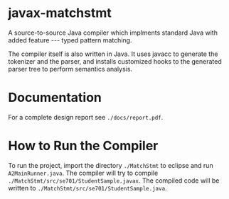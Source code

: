 javax-matchstmt
===============

A source-to-source Java compiler which implments standard Java with added feature --- typed pattern matching.

The compiler itself is also written in Java. It uses javacc to generate the tokenizer and the parser, and installs customized hooks to the generated parser tree to perform semantics analysis.


Documentation
=============

For a complete design report see `./docs/report.pdf`.


How to Run the Compiler
=======

To run the project, import the directory `./MatchStmt` to eclipse and run `A2MainRunner.java`. The compiler will try to compile `./MatchStmt/src/se701/StudentSample.javax`. The compiled code will be written to `./MatchStmt/src/se701/StudentSample.java`.
